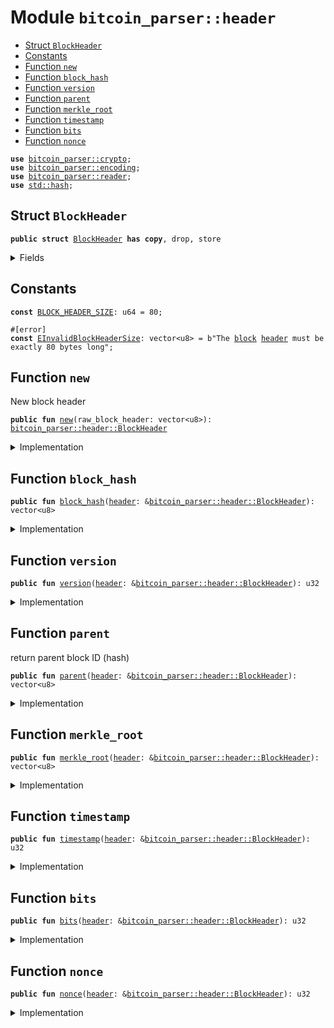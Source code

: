 
<a name="bitcoin_parser_header"></a>

# Module `bitcoin_parser::header`



-  [Struct `BlockHeader`](#bitcoin_parser_header_BlockHeader)
-  [Constants](#@Constants_0)
-  [Function `new`](#bitcoin_parser_header_new)
-  [Function `block_hash`](#bitcoin_parser_header_block_hash)
-  [Function `version`](#bitcoin_parser_header_version)
-  [Function `parent`](#bitcoin_parser_header_parent)
-  [Function `merkle_root`](#bitcoin_parser_header_merkle_root)
-  [Function `timestamp`](#bitcoin_parser_header_timestamp)
-  [Function `bits`](#bitcoin_parser_header_bits)
-  [Function `nonce`](#bitcoin_parser_header_nonce)


<pre><code><b>use</b> <a href="../bitcoin_parser/crypto.md#bitcoin_parser_crypto">bitcoin_parser::crypto</a>;
<b>use</b> <a href="../bitcoin_parser/encoding.md#bitcoin_parser_encoding">bitcoin_parser::encoding</a>;
<b>use</b> <a href="../bitcoin_parser/reader.md#bitcoin_parser_reader">bitcoin_parser::reader</a>;
<b>use</b> <a href="../dependencies/std/hash.md#std_hash">std::hash</a>;
</code></pre>



<a name="bitcoin_parser_header_BlockHeader"></a>

## Struct `BlockHeader`



<pre><code><b>public</b> <b>struct</b> <a href="../bitcoin_parser/header.md#bitcoin_parser_header_BlockHeader">BlockHeader</a> <b>has</b> <b>copy</b>, drop, store
</code></pre>



<details>
<summary>Fields</summary>


<dl>
<dt>
<code><a href="../bitcoin_parser/header.md#bitcoin_parser_header_version">version</a>: u32</code>
</dt>
<dd>
</dd>
<dt>
<code><a href="../bitcoin_parser/header.md#bitcoin_parser_header_parent">parent</a>: vector&lt;u8&gt;</code>
</dt>
<dd>
</dd>
<dt>
<code><a href="../bitcoin_parser/header.md#bitcoin_parser_header_merkle_root">merkle_root</a>: vector&lt;u8&gt;</code>
</dt>
<dd>
</dd>
<dt>
<code><a href="../bitcoin_parser/header.md#bitcoin_parser_header_timestamp">timestamp</a>: u32</code>
</dt>
<dd>
</dd>
<dt>
<code><a href="../bitcoin_parser/header.md#bitcoin_parser_header_bits">bits</a>: u32</code>
</dt>
<dd>
</dd>
<dt>
<code><a href="../bitcoin_parser/header.md#bitcoin_parser_header_nonce">nonce</a>: u32</code>
</dt>
<dd>
</dd>
<dt>
<code><a href="../bitcoin_parser/header.md#bitcoin_parser_header_block_hash">block_hash</a>: vector&lt;u8&gt;</code>
</dt>
<dd>
</dd>
</dl>


</details>

<a name="@Constants_0"></a>

## Constants


<a name="bitcoin_parser_header_BLOCK_HEADER_SIZE"></a>



<pre><code><b>const</b> <a href="../bitcoin_parser/header.md#bitcoin_parser_header_BLOCK_HEADER_SIZE">BLOCK_HEADER_SIZE</a>: u64 = 80;
</code></pre>



<a name="bitcoin_parser_header_EInvalidBlockHeaderSize"></a>



<pre><code>#[error]
<b>const</b> <a href="../bitcoin_parser/header.md#bitcoin_parser_header_EInvalidBlockHeaderSize">EInvalidBlockHeaderSize</a>: vector&lt;u8&gt; = b"The <a href="../bitcoin_parser/block.md#bitcoin_parser_block">block</a> <a href="../bitcoin_parser/header.md#bitcoin_parser_header">header</a> must be exactly 80 bytes long";
</code></pre>



<a name="bitcoin_parser_header_new"></a>

## Function `new`

New block header


<pre><code><b>public</b> <b>fun</b> <a href="../bitcoin_parser/header.md#bitcoin_parser_header_new">new</a>(raw_block_header: vector&lt;u8&gt;): <a href="../bitcoin_parser/header.md#bitcoin_parser_header_BlockHeader">bitcoin_parser::header::BlockHeader</a>
</code></pre>



<details>
<summary>Implementation</summary>


<pre><code><b>public</b> <b>fun</b> <a href="../bitcoin_parser/header.md#bitcoin_parser_header_new">new</a>(raw_block_header: vector&lt;u8&gt;): <a href="../bitcoin_parser/header.md#bitcoin_parser_header_BlockHeader">BlockHeader</a> {
    <b>assert</b>!(raw_block_header.length() == <a href="../bitcoin_parser/header.md#bitcoin_parser_header_BLOCK_HEADER_SIZE">BLOCK_HEADER_SIZE</a>, <a href="../bitcoin_parser/header.md#bitcoin_parser_header_EInvalidBlockHeaderSize">EInvalidBlockHeaderSize</a>);
    <b>let</b> <b>mut</b> r = <a href="../bitcoin_parser/reader.md#bitcoin_parser_reader_new">reader::new</a>(raw_block_header);
    <a href="../bitcoin_parser/header.md#bitcoin_parser_header_BlockHeader">BlockHeader</a> {
        <a href="../bitcoin_parser/header.md#bitcoin_parser_header_version">version</a>: r.read_u32(),
        <a href="../bitcoin_parser/header.md#bitcoin_parser_header_parent">parent</a>: r.read(32),
        <a href="../bitcoin_parser/header.md#bitcoin_parser_header_merkle_root">merkle_root</a>: r.read(32),
        <a href="../bitcoin_parser/header.md#bitcoin_parser_header_timestamp">timestamp</a>: r.read_u32(),
        <a href="../bitcoin_parser/header.md#bitcoin_parser_header_bits">bits</a>: r.read_u32(),
        <a href="../bitcoin_parser/header.md#bitcoin_parser_header_nonce">nonce</a>: r.read_u32(),
        <a href="../bitcoin_parser/header.md#bitcoin_parser_header_block_hash">block_hash</a>: hash256(raw_block_header),
    }
}
</code></pre>



</details>

<a name="bitcoin_parser_header_block_hash"></a>

## Function `block_hash`



<pre><code><b>public</b> <b>fun</b> <a href="../bitcoin_parser/header.md#bitcoin_parser_header_block_hash">block_hash</a>(<a href="../bitcoin_parser/header.md#bitcoin_parser_header">header</a>: &<a href="../bitcoin_parser/header.md#bitcoin_parser_header_BlockHeader">bitcoin_parser::header::BlockHeader</a>): vector&lt;u8&gt;
</code></pre>



<details>
<summary>Implementation</summary>


<pre><code><b>public</b> <b>fun</b> <a href="../bitcoin_parser/header.md#bitcoin_parser_header_block_hash">block_hash</a>(<a href="../bitcoin_parser/header.md#bitcoin_parser_header">header</a>: &<a href="../bitcoin_parser/header.md#bitcoin_parser_header_BlockHeader">BlockHeader</a>): vector&lt;u8&gt; {
    <a href="../bitcoin_parser/header.md#bitcoin_parser_header">header</a>.<a href="../bitcoin_parser/header.md#bitcoin_parser_header_block_hash">block_hash</a>
}
</code></pre>



</details>

<a name="bitcoin_parser_header_version"></a>

## Function `version`



<pre><code><b>public</b> <b>fun</b> <a href="../bitcoin_parser/header.md#bitcoin_parser_header_version">version</a>(<a href="../bitcoin_parser/header.md#bitcoin_parser_header">header</a>: &<a href="../bitcoin_parser/header.md#bitcoin_parser_header_BlockHeader">bitcoin_parser::header::BlockHeader</a>): u32
</code></pre>



<details>
<summary>Implementation</summary>


<pre><code><b>public</b> <b>fun</b> <a href="../bitcoin_parser/header.md#bitcoin_parser_header_version">version</a>(<a href="../bitcoin_parser/header.md#bitcoin_parser_header">header</a>: &<a href="../bitcoin_parser/header.md#bitcoin_parser_header_BlockHeader">BlockHeader</a>): u32 {
    <a href="../bitcoin_parser/header.md#bitcoin_parser_header">header</a>.<a href="../bitcoin_parser/header.md#bitcoin_parser_header_version">version</a>
}
</code></pre>



</details>

<a name="bitcoin_parser_header_parent"></a>

## Function `parent`

return parent block ID (hash)


<pre><code><b>public</b> <b>fun</b> <a href="../bitcoin_parser/header.md#bitcoin_parser_header_parent">parent</a>(<a href="../bitcoin_parser/header.md#bitcoin_parser_header">header</a>: &<a href="../bitcoin_parser/header.md#bitcoin_parser_header_BlockHeader">bitcoin_parser::header::BlockHeader</a>): vector&lt;u8&gt;
</code></pre>



<details>
<summary>Implementation</summary>


<pre><code><b>public</b> <b>fun</b> <a href="../bitcoin_parser/header.md#bitcoin_parser_header_parent">parent</a>(<a href="../bitcoin_parser/header.md#bitcoin_parser_header">header</a>: &<a href="../bitcoin_parser/header.md#bitcoin_parser_header_BlockHeader">BlockHeader</a>): vector&lt;u8&gt; {
    <a href="../bitcoin_parser/header.md#bitcoin_parser_header">header</a>.<a href="../bitcoin_parser/header.md#bitcoin_parser_header_parent">parent</a>
}
</code></pre>



</details>

<a name="bitcoin_parser_header_merkle_root"></a>

## Function `merkle_root`



<pre><code><b>public</b> <b>fun</b> <a href="../bitcoin_parser/header.md#bitcoin_parser_header_merkle_root">merkle_root</a>(<a href="../bitcoin_parser/header.md#bitcoin_parser_header">header</a>: &<a href="../bitcoin_parser/header.md#bitcoin_parser_header_BlockHeader">bitcoin_parser::header::BlockHeader</a>): vector&lt;u8&gt;
</code></pre>



<details>
<summary>Implementation</summary>


<pre><code><b>public</b> <b>fun</b> <a href="../bitcoin_parser/header.md#bitcoin_parser_header_merkle_root">merkle_root</a>(<a href="../bitcoin_parser/header.md#bitcoin_parser_header">header</a>: &<a href="../bitcoin_parser/header.md#bitcoin_parser_header_BlockHeader">BlockHeader</a>): vector&lt;u8&gt; {
    <a href="../bitcoin_parser/header.md#bitcoin_parser_header">header</a>.<a href="../bitcoin_parser/header.md#bitcoin_parser_header_merkle_root">merkle_root</a>
}
</code></pre>



</details>

<a name="bitcoin_parser_header_timestamp"></a>

## Function `timestamp`



<pre><code><b>public</b> <b>fun</b> <a href="../bitcoin_parser/header.md#bitcoin_parser_header_timestamp">timestamp</a>(<a href="../bitcoin_parser/header.md#bitcoin_parser_header">header</a>: &<a href="../bitcoin_parser/header.md#bitcoin_parser_header_BlockHeader">bitcoin_parser::header::BlockHeader</a>): u32
</code></pre>



<details>
<summary>Implementation</summary>


<pre><code><b>public</b> <b>fun</b> <a href="../bitcoin_parser/header.md#bitcoin_parser_header_timestamp">timestamp</a>(<a href="../bitcoin_parser/header.md#bitcoin_parser_header">header</a>: &<a href="../bitcoin_parser/header.md#bitcoin_parser_header_BlockHeader">BlockHeader</a>): u32 {
    <a href="../bitcoin_parser/header.md#bitcoin_parser_header">header</a>.<a href="../bitcoin_parser/header.md#bitcoin_parser_header_timestamp">timestamp</a>
}
</code></pre>



</details>

<a name="bitcoin_parser_header_bits"></a>

## Function `bits`



<pre><code><b>public</b> <b>fun</b> <a href="../bitcoin_parser/header.md#bitcoin_parser_header_bits">bits</a>(<a href="../bitcoin_parser/header.md#bitcoin_parser_header">header</a>: &<a href="../bitcoin_parser/header.md#bitcoin_parser_header_BlockHeader">bitcoin_parser::header::BlockHeader</a>): u32
</code></pre>



<details>
<summary>Implementation</summary>


<pre><code><b>public</b> <b>fun</b> <a href="../bitcoin_parser/header.md#bitcoin_parser_header_bits">bits</a>(<a href="../bitcoin_parser/header.md#bitcoin_parser_header">header</a>: &<a href="../bitcoin_parser/header.md#bitcoin_parser_header_BlockHeader">BlockHeader</a>): u32 {
    <a href="../bitcoin_parser/header.md#bitcoin_parser_header">header</a>.<a href="../bitcoin_parser/header.md#bitcoin_parser_header_bits">bits</a>
}
</code></pre>



</details>

<a name="bitcoin_parser_header_nonce"></a>

## Function `nonce`



<pre><code><b>public</b> <b>fun</b> <a href="../bitcoin_parser/header.md#bitcoin_parser_header_nonce">nonce</a>(<a href="../bitcoin_parser/header.md#bitcoin_parser_header">header</a>: &<a href="../bitcoin_parser/header.md#bitcoin_parser_header_BlockHeader">bitcoin_parser::header::BlockHeader</a>): u32
</code></pre>



<details>
<summary>Implementation</summary>


<pre><code><b>public</b> <b>fun</b> <a href="../bitcoin_parser/header.md#bitcoin_parser_header_nonce">nonce</a>(<a href="../bitcoin_parser/header.md#bitcoin_parser_header">header</a>: &<a href="../bitcoin_parser/header.md#bitcoin_parser_header_BlockHeader">BlockHeader</a>): u32 {
    <a href="../bitcoin_parser/header.md#bitcoin_parser_header">header</a>.<a href="../bitcoin_parser/header.md#bitcoin_parser_header_nonce">nonce</a>
}
</code></pre>



</details>
